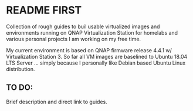 # README FIRST
Collection of rough guides to buil usable virtualized images and environments running on QNAP Virtualization Station for homelabs and various personal projects I am working on my free time. 

My current environment is based on QNAP firmware release 4.4.1 w/ Virtualization Station 3. So far all VM images are baselined to Ubuntu 18.04 LTS Server ... simply because I personally like Debian based Ubuntu Linux distribution.

TO DO:
---
Brief description and direct link to guides.
